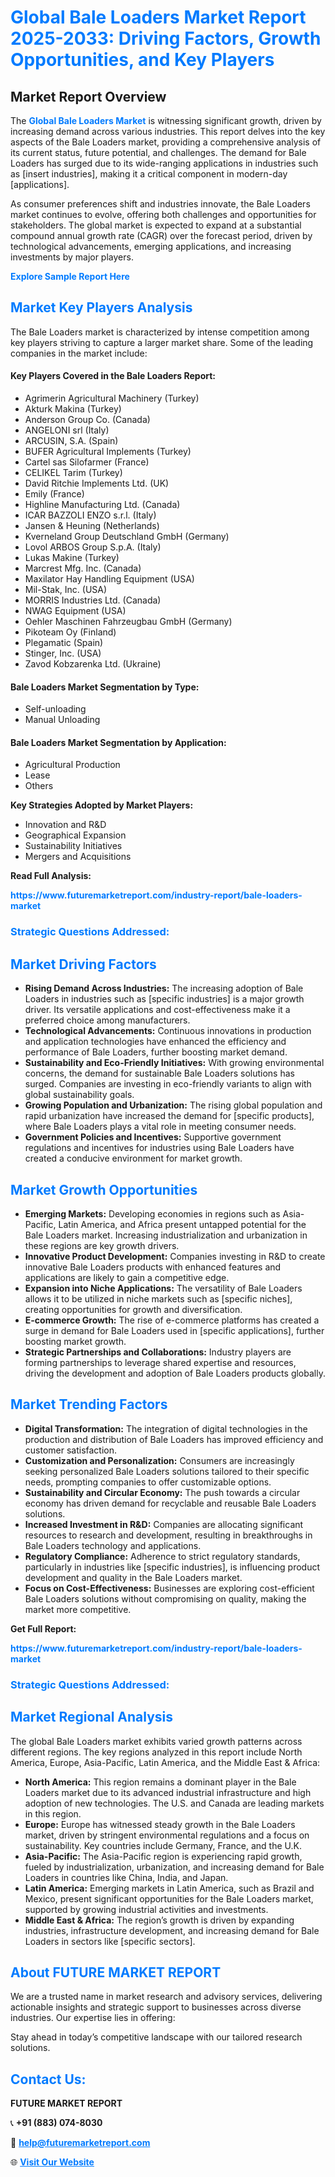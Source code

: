 <h1 style="color: #007BFF;">Global Bale Loaders Market Report 2025-2033: Driving Factors, Growth Opportunities, and Key Players</h1>

<section id="overview">
<h2>Market Report Overview</h2>
<p>The <a href="https://www.futuremarketreport.com/industry-report/bale-loaders-market" style="color: #007BFF; text-decoration: none;"><strong>Global Bale Loaders Market</strong></a> is witnessing significant growth, driven by increasing demand across various industries. This report delves into the key aspects of the Bale Loaders market, providing a comprehensive analysis of its current status, future potential, and challenges. The demand for Bale Loaders has surged due to its wide-ranging applications in industries such as [insert industries], making it a critical component in modern-day [applications].</p>
<p>As consumer preferences shift and industries innovate, the Bale Loaders market continues to evolve, offering both challenges and opportunities for stakeholders. The global market is expected to expand at a substantial compound annual growth rate (CAGR) over the forecast period, driven by technological advancements, emerging applications, and increasing investments by major players.</p>
</section>

<section id="overview">
<p><a href="https://www.futuremarketreport.com/request-sample/reportId=103470" style="color: #007BFF; text-decoration: none;"><strong>Explore Sample Report Here</strong></a></p>
</section>

<section id="key-players">
<h2 style="color: #007BFF;">Market Key Players Analysis</h2>
<p>The Bale Loaders market is characterized by intense competition among key players striving to capture a larger market share. Some of the leading companies in the market include:</p>
<h4>Key Players Covered in the Bale Loaders Report:</h4>
<ul><li>Agrimerin Agricultural Machinery (Turkey)</li><li>Akturk Makina (Turkey)</li><li>Anderson Group Co. (Canada)</li><li>ANGELONI srl (Italy)</li><li>ARCUSIN, S.A. (Spain)</li><li>BUFER Agricultural Implements (Turkey)</li><li>Cartel sas Silofarmer (France)</li><li>CELIKEL Tarim (Turkey)</li><li>David Ritchie Implements Ltd. (UK)</li><li>Emily (France)</li><li>Highline Manufacturing Ltd. (Canada)</li><li>ICAR BAZZOLI ENZO s.r.l. (Italy)</li><li>Jansen &amp; Heuning (Netherlands)</li><li>Kverneland Group Deutschland GmbH (Germany)</li><li>Lovol ARBOS Group S.p.A. (Italy)</li><li>Lukas Makine (Turkey)</li><li>Marcrest Mfg. Inc. (Canada)</li><li>Maxilator Hay Handling Equipment (USA)</li><li>Mil-Stak, Inc. (USA)</li><li>MORRIS Industries Ltd. (Canada)</li><li>NWAG Equipment (USA)</li><li>Oehler Maschinen Fahrzeugbau GmbH (Germany)</li><li>Pikoteam Oy (Finland)</li><li>Plegamatic (Spain)</li><li>Stinger, Inc. (USA)</li><li>Zavod Kobzarenka Ltd. (Ukraine)</li></ul>
<h4>Bale Loaders Market Segmentation by Type:</h4>
<ul><li>Self-unloading</li><li>Manual Unloading</li></ul>

<h4>Bale Loaders Market Segmentation by Application:</h4>
<ul><li>Agricultural Production</li><li>Lease</li><li>Others</li></ul>
<p><strong>Key Strategies Adopted by Market Players:</strong></p>
<ul>
<li>Innovation and R&D</li>
<li>Geographical Expansion</li>
<li>Sustainability Initiatives</li>
<li>Mergers and Acquisitions</li>
</ul>
</section>

<section>
<p><strong>Read Full Analysis: </strong></p><a href="https://www.futuremarketreport.com/industry-report/bale-loaders-market" style="color: #007BFF; text-decoration: none;"><strong>https://www.futuremarketreport.com/industry-report/bale-loaders-market</strong></a>
<h3 style="color: #007BFF;">Strategic Questions Addressed:</h3>
</section>

<section id="driving-factors">
<h2 style="color: #007BFF;">Market Driving Factors</h2>
<ul>
<li><strong>Rising Demand Across Industries:</strong> The increasing adoption of Bale Loaders in industries such as [specific industries] is a major growth driver. Its versatile applications and cost-effectiveness make it a preferred choice among manufacturers.</li>
<li><strong>Technological Advancements:</strong> Continuous innovations in production and application technologies have enhanced the efficiency and performance of Bale Loaders, further boosting market demand.</li>
<li><strong>Sustainability and Eco-Friendly Initiatives:</strong> With growing environmental concerns, the demand for sustainable Bale Loaders solutions has surged. Companies are investing in eco-friendly variants to align with global sustainability goals.</li>
<li><strong>Growing Population and Urbanization:</strong> The rising global population and rapid urbanization have increased the demand for [specific products], where Bale Loaders plays a vital role in meeting consumer needs.</li>
<li><strong>Government Policies and Incentives:</strong> Supportive government regulations and incentives for industries using Bale Loaders have created a conducive environment for market growth.</li>
</ul>
</section>

<section id="growth-opportunities">
<h2 style="color: #007BFF;">Market Growth Opportunities</h2>
<ul>
<li><strong>Emerging Markets:</strong> Developing economies in regions such as Asia-Pacific, Latin America, and Africa present untapped potential for the Bale Loaders market. Increasing industrialization and urbanization in these regions are key growth drivers.</li>
<li><strong>Innovative Product Development:</strong> Companies investing in R&D to create innovative Bale Loaders products with enhanced features and applications are likely to gain a competitive edge.</li>
<li><strong>Expansion into Niche Applications:</strong> The versatility of Bale Loaders allows it to be utilized in niche markets such as [specific niches], creating opportunities for growth and diversification.</li>
<li><strong>E-commerce Growth:</strong> The rise of e-commerce platforms has created a surge in demand for Bale Loaders used in [specific applications], further boosting market growth.</li>
<li><strong>Strategic Partnerships and Collaborations:</strong> Industry players are forming partnerships to leverage shared expertise and resources, driving the development and adoption of Bale Loaders products globally.</li>
</ul>
</section>

<section id="trending-factors">
<h2 style="color: #007BFF;">Market Trending Factors</h2>
<ul>
<li><strong>Digital Transformation:</strong> The integration of digital technologies in the production and distribution of Bale Loaders has improved efficiency and customer satisfaction.</li>
<li><strong>Customization and Personalization:</strong> Consumers are increasingly seeking personalized Bale Loaders solutions tailored to their specific needs, prompting companies to offer customizable options.</li>
<li><strong>Sustainability and Circular Economy:</strong> The push towards a circular economy has driven demand for recyclable and reusable Bale Loaders solutions.</li>
<li><strong>Increased Investment in R&D:</strong> Companies are allocating significant resources to research and development, resulting in breakthroughs in Bale Loaders technology and applications.</li>
<li><strong>Regulatory Compliance:</strong> Adherence to strict regulatory standards, particularly in industries like [specific industries], is influencing product development and quality in the Bale Loaders market.</li>
<li><strong>Focus on Cost-Effectiveness:</strong> Businesses are exploring cost-efficient Bale Loaders solutions without compromising on quality, making the market more competitive.</li>
</ul>
</section>

<section>
<p><strong>Get Full Report: </strong></p><a href="https://www.futuremarketreport.com/industry-report/bale-loaders-market" style="color: #007BFF; text-decoration: none;"><strong>https://www.futuremarketreport.com/industry-report/bale-loaders-market</strong></a>
<h3 style="color: #007BFF;">Strategic Questions Addressed:</h3>
</section>


<section id="regional-analysis">
<h2 style="color: #007BFF;">Market Regional Analysis</h2>
<p>The global Bale Loaders market exhibits varied growth patterns across different regions. The key regions analyzed in this report include North America, Europe, Asia-Pacific, Latin America, and the Middle East & Africa:</p>
<ul>
<li><strong>North America:</strong> This region remains a dominant player in the Bale Loaders market due to its advanced industrial infrastructure and high adoption of new technologies. The U.S. and Canada are leading markets in this region.</li>
<li><strong>Europe:</strong> Europe has witnessed steady growth in the Bale Loaders market, driven by stringent environmental regulations and a focus on sustainability. Key countries include Germany, France, and the U.K.</li>
<li><strong>Asia-Pacific:</strong> The Asia-Pacific region is experiencing rapid growth, fueled by industrialization, urbanization, and increasing demand for Bale Loaders in countries like China, India, and Japan.</li>
<li><strong>Latin America:</strong> Emerging markets in Latin America, such as Brazil and Mexico, present significant opportunities for the Bale Loaders market, supported by growing industrial activities and investments.</li>
<li><strong>Middle East & Africa:</strong> The region’s growth is driven by expanding industries, infrastructure development, and increasing demand for Bale Loaders in sectors like [specific sectors].</li>
</ul>
</section>

<footer>
<h2 style="color: #007BFF;">About FUTURE MARKET REPORT</h2>
<p>We are a trusted name in market research and advisory services, delivering actionable insights and strategic support to businesses across diverse industries. Our expertise lies in offering:</p>

<p>Stay ahead in today’s competitive landscape with our tailored research solutions.</p>

<h2 style="color: #007BFF;">Contact Us:</h2>
<p><strong>FUTURE MARKET REPORT</strong></p>
<p>📞 <strong>+91 (883) 074-8030</strong></p>
<p>📧 <strong><a href="mailto:help@futuremarketreport.com" style="color: #007BFF;">help@futuremarketreport.com</a></strong></p>
<p>🌐 <strong><a href="https://www.futuremarketreport.com/" style="color: #007BFF;">Visit Our Website</a></strong></p>
</footer>